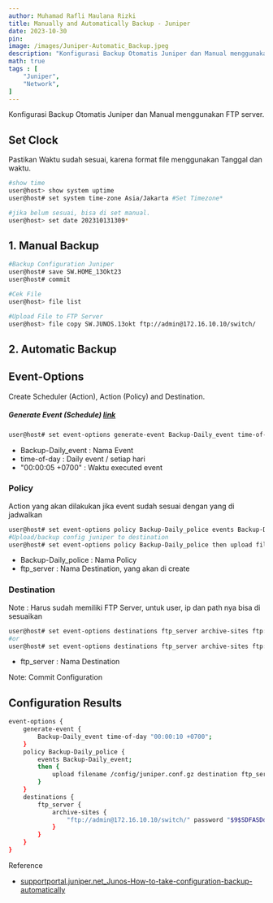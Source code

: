 ```yaml
---
author: Muhamad Rafli Maulana Rizki
title: Manually and Automatically Backup - Juniper
date: 2023-10-30
pin: 
image: /images/Juniper-Automatic_Backup.jpeg
description: "Konfigurasi Backup Otomatis Juniper dan Manual menggunakan FTP server"
math: true
tags : [
    "Juniper",
    "Network",
]
---
```


Konfigurasi Backup Otomatis Juniper dan Manual menggunakan FTP server. 

## Set Clock
Pastikan Waktu sudah sesuai, karena format file menggunakan Tanggal dan waktu.

```bash
#show time 
user@host> show system uptime 
user@host# set system time-zone Asia/Jakarta #Set Timezone*

#jika belum sesuai, bisa di set manual.
user@host> set date 202310131309* 
```
## 1. Manual Backup
```bash
#Backup Configuration Juniper
user@host# save SW.HOME_13Okt23
user@host# commit

#Cek File
user@host> file list

#Upload File to FTP Server
user@host> file copy SW.JUNOS.13okt ftp://admin@172.16.10.10/switch/
```

## 2. Automatic Backup

## Event-Options
Create Scheduler (Action), Action (Policy) and Destination.

##### <b>Generate Event</b> (Schedule) [link](https://www.juniper.net/documentation/us/en/software/junos/automation-scripting/topics/ref/statement/generate-event-edit-event-options.html)

```sh
user@host# set event-options generate-event Backup-Daily_event time-of-day "00:00:05 +0700"
```
- Backup-Daily_event : Nama Event
- time-of-day        : Daily event / setiap hari
- "00:00:05 +0700"   : Waktu executed event

### <b>Policy</b>
Action yang akan dilakukan jika event sudah sesuai dengan yang di jadwalkan
```sh
user@host# set event-options policy Backup-Daily_police events Backup-Daily_event
#Upload/backup config juniper to destination
user@host# set event-options policy Backup-Daily_police then upload filename /config/juniper.conf.gz destination ftp_server
```
- Backup-Daily_police : Nama Policy
- ftp_server          : Nama Destination, yang akan di create

### <b>Destination</b>
Note : Harus sudah memiliki FTP Server, untuk user, ip dan path nya bisa di sesuaikan
```bash
user@host# set event-options destinations ftp_server archive-sites ftp://admin@172.16.10.10/switch/ password test112233
#or
user@host# set event-options destinations ftp_server archive-sites ftp://admin:test112233@172.16.10.10/switch/
```
- ftp_server : Nama Destination

Note: Commit Configuration

## Configuration Results
```bash
event-options {
    generate-event {
        Backup-Daily_event time-of-day "00:00:10 +0700";
    }
    policy Backup-Daily_police {
        events Backup-Daily_event;
        then {
            upload filename /config/juniper.conf.gz destination ftp_server;
        }
    }
    destinations {
        ftp_server {
            archive-sites {
                "ftp://admin@172.16.10.10/switch/" password "$9$SDFASDdfsdfsdfSDsfsdFSDd"; ## SECRET-DATA
            }
        }
    }
}
```

Reference
- [supportportal.juniper.net_Junos-How-to-take-configuration-backup-automatically](https://supportportal.juniper.net/s/article/Junos-How-to-take-configuration-backup-automatically?language=en_US)